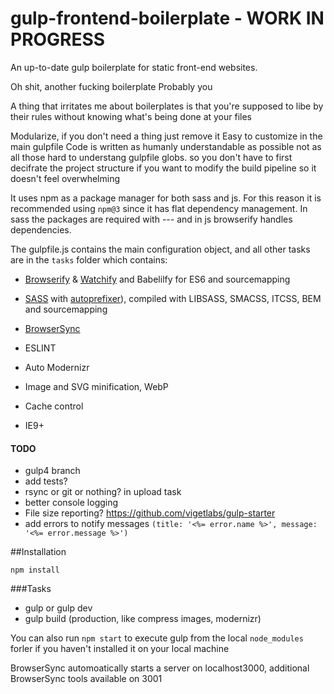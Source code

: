 # gulp-frontend-boilerplate - WORK IN PROGRESS
An up-to-date gulp boilerplate for static front-end websites.

Oh shit, another fucking boilerplate
Probably you

A thing that irritates me about boilerplates is that you're supposed to libe by their rules without knowing what's being done at your files

Modularize, if you don't need a thing just remove it
Easy to customize in the main gulpfile
Code is written as humanly understandable as possible not as all those hard to understang gulpfile globs.
so you don't have to first decifrate the project structure if you want to modify the build pipeline
so it doesn't feel overwhelming

It uses npm as a package manager for both sass and js. For this reason it is recommended using `npm@3` since it has flat dependency management.
In sass the packages are required with --- and in js browserify handles dependencies.

The  gulpfile.js contains the main configuration object, and all other tasks are in the `tasks` folder which contains:

- [Browserify](http://browserify.org/) & [Watchify](https://github.com/substack/watchify) and Babelilfy for ES6 and sourcemapping
- [SASS](http://sass-lang.com/) with [autoprefixer](https://github.com/sindresorhus/gulp-autoprefixer)), compiled with LIBSASS, SMACSS, ITCSS, BEM and sourcemapping
- [BrowserSync](http://browsersync.io)
- ESLINT
- Auto Modernizr
- Image and SVG minification, WebP
- Cache control

- IE9+

#### TODO
- gulp4 branch
- add tests?
- rsync or git or nothing? in upload task
- better console logging
- File size reporting? https://github.com/vigetlabs/gulp-starter
- add errors to notify messages `(title: '<%= error.name %>', message: '<%= error.message %>')`


##Installation
```
npm install
```

###Tasks
- gulp or gulp dev
- gulp build (production, like compress images, modernizr)

You can also run `npm start` to execute gulp from the local `node_modules` forler if you haven't installed it on your local machine

BrowserSync automoatically starts a server on localhost3000, additional BrowserSync tools available on 3001
